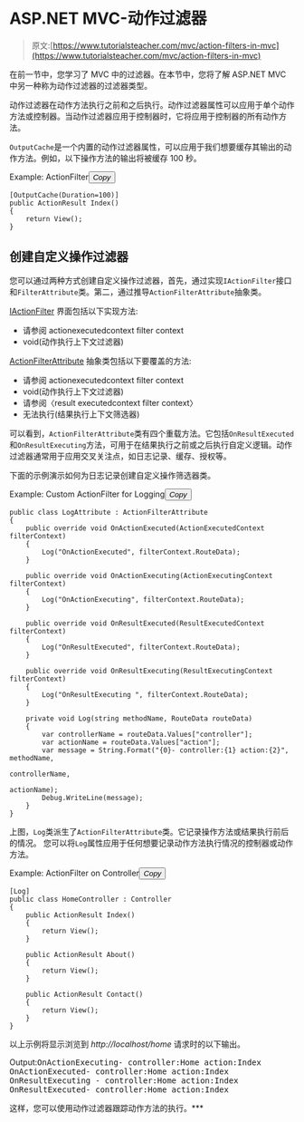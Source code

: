 # ASP.NET MVC-动作过滤器

> 原文:[https://www.tutorialsteacher.com/mvc/action-filters-in-mvc](https://www.tutorialsteacher.com/mvc/action-filters-in-mvc)

在前一节中，您学习了 MVC 中的过滤器。在本节中，您将了解 ASP.NET MVC 中另一种称为动作过滤器的过滤器类型。

动作过滤器在动作方法执行之前和之后执行。动作过滤器属性可以应用于单个动作方法或控制器。当动作过滤器应用于控制器时，它将应用于控制器的所有动作方法。

`OutputCache`是一个内置的动作过滤器属性，可以应用于我们想要缓存其输出的动作方法。例如，以下操作方法的输出将被缓存 100 秒。

Example: ActionFilter<button class="copy-btn pull-right" title="Copy example code">*Copy*</button> 

```
[OutputCache(Duration=100)]
public ActionResult Index()
{
    return View();
} 
```

## 创建自定义操作过滤器

您可以通过两种方式创建自定义操作过滤器，首先，通过实现`IActionFilter`接口和`FilterAttribute`类。第二，通过推导`ActionFilterAttribute`抽象类。

[IActionFilter](https://docs.microsoft.com/en-us/dotnet/api/system.web.mvc.iactionfilter?view=aspnet-mvc-5.2) 界面包括以下实现方法:

*   请参阅 actionexecutedcontext filter context
*   void(动作执行上下文过滤器)

[ActionFilterAttribute](https://docs.microsoft.com/en-us/dotnet/api/system.web.mvc.actionfilterattribute?view=aspnet-mvc-5.2) 抽象类包括以下要覆盖的方法:

*   请参阅 actionexecutedcontext filter context
*   void(动作执行上下文过滤器)
*   请参阅〈result executedcontext filter context〉
*   无法执行(结果执行上下文筛选器)

可以看到，`ActionFilterAttribute`类有四个重载方法。它包括`OnResultExecuted`和`OnResultExecuting`方法，可用于在结果执行之前或之后执行自定义逻辑。动作过滤器通常用于应用交叉关注点，如日志记录、缓存、授权等。

下面的示例演示如何为日志记录创建自定义操作筛选器类。

Example: Custom ActionFilter for Logging<button class="copy-btn pull-right" title="Copy example code">*Copy*</button> 

```
public class LogAttribute : ActionFilterAttribute
{
    public override void OnActionExecuted(ActionExecutedContext filterContext)
    {
        Log("OnActionExecuted", filterContext.RouteData); 
    }

    public override void OnActionExecuting(ActionExecutingContext filterContext)
    {
        Log("OnActionExecuting", filterContext.RouteData);      
    }

    public override void OnResultExecuted(ResultExecutedContext filterContext)
    {
        Log("OnResultExecuted", filterContext.RouteData);      
    }

    public override void OnResultExecuting(ResultExecutingContext filterContext)
    {
        Log("OnResultExecuting ", filterContext.RouteData);      
    }

    private void Log(string methodName, RouteData routeData)
    {
        var controllerName = routeData.Values["controller"];
        var actionName = routeData.Values["action"];
        var message = String.Format("{0}- controller:{1} action:{2}", methodName, 
                                                                    controllerName, 
                                                                    actionName);
        Debug.WriteLine(message);
    }
} 
```

上图，`Log`类派生了`ActionFilterAttribute`类。它记录操作方法或结果执行前后的情况。 您可以将`Log`属性应用于任何想要记录动作方法执行情况的控制器或动作方法。

Example: ActionFilter on Controller<button class="copy-btn pull-right" title="Copy example code">*Copy*</button> 

```
[Log]
public class HomeController : Controller
{
    public ActionResult Index()
    {
        return View();
    }

    public ActionResult About()
    {
        return View();
    }

    public ActionResult Contact()
    {
        return View();
    }
} 
```

以上示例将显示浏览到 *http://localhost/home* 请求时的以下输出。

Output:<samp>OnActionExecuting- controller:Home action:Index
OnActionExecuted- controller:Home action:Index
OnResultExecuting - controller:Home action:Index
OnResultExecuted- controller:Home action:Index</samp>

这样，您可以使用动作过滤器跟踪动作方法的执行。***